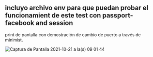 ## incluyo archivo env para que puedan probar el funcionamient de este test con passport-facebook and session

print de pantalla con demostración de cambio de puerto a través de minimist.

![Captura de Pantalla 2021-10-21 a la(s) 09 01 44](https://user-images.githubusercontent.com/79757893/138273210-3f84a687-f983-4794-8cb6-15ef136353ea.png)
